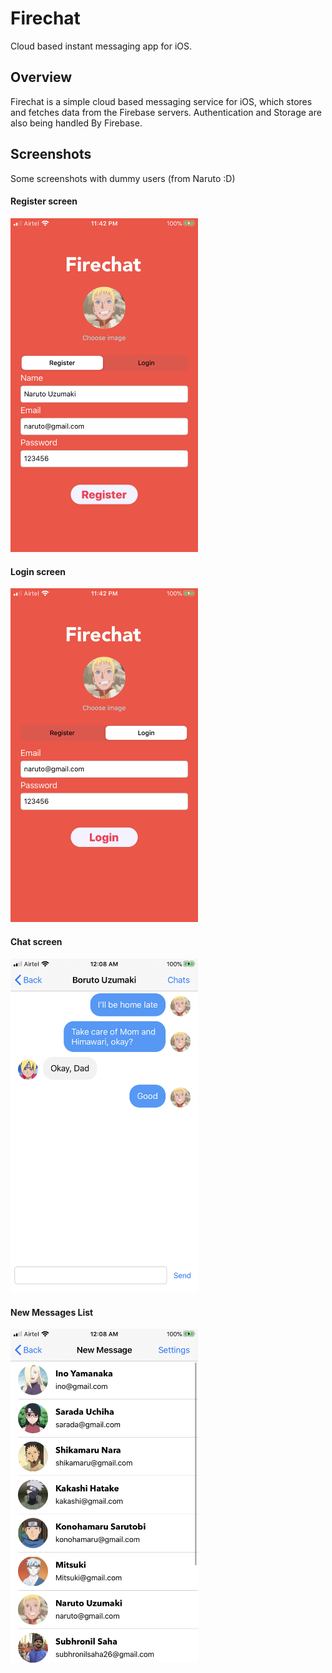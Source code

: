 # Firechat

Cloud based instant messaging app for iOS.

## Overview

Firechat is a simple cloud based messaging service for iOS, which stores and fetches data from the Firebase servers. Authentication and Storage are also being handled By Firebase. 

## Screenshots

Some screenshots with dummy users (from Naruto :D)

#### Register screen

<img src="screenshots/register-screen.PNG" width=300>

#### Login screen

<img src="screenshots/login-screen.PNG" width=300>

#### Chat screen

<img src="screenshots/chat-screen.PNG" width=300>

#### New Messages List

<img src="screenshots/new-messages-screen.PNG" width=300>

